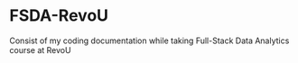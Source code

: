 # FSDA-RevoU
Consist of my coding documentation while taking Full-Stack Data Analytics course at RevoU

